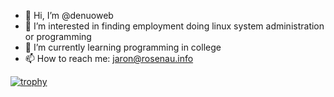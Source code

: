 - 👋 Hi, I’m @denuoweb
- 👀 I’m interested in finding employment doing linux system administration or programming
- 🌱 I’m currently learning programming in college
- 📫 How to reach me: jaron@rosenau.info

<!---
denuoweb/denuoweb is a ✨ special ✨ repository because its `README.md` (this file) appears on your GitHub profile.
You can click the Preview link to take a look at your changes.
--->
[![trophy](https://github-profile-trophy.vercel.app/?username=denuoweb)](https://github.com/ryo-ma/github-profile-trophy)
